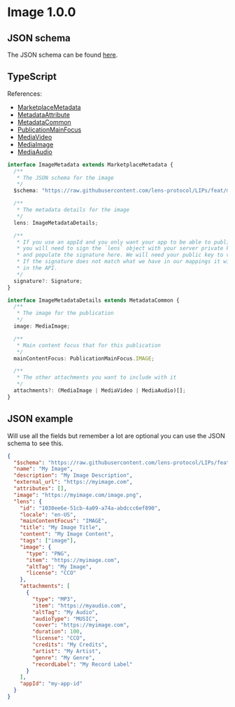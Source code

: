 # Image 1.0.0

## JSON schema

The JSON schema can be found [here](./schema.json).

## TypeScript

References:

- [MarketplaceMetadata](../../shared-ts-interfaces/marketplace-metadata.ts)
- [MetadataAttribute](../../../shared-ts-interfaces/metadata-attribute.ts)
- [MetadataCommon](../../shared-ts-interfaces/metadata-common.ts)
- [PublicationMainFocus](../../shared-ts-interfaces/publication-main-focus.ts)
- [MediaVideo](../../shared-ts-interfaces/media/media-video.ts)
- [MediaImage](../../shared-ts-interfaces/media/media-image.ts)
- [MediaAudio](../../shared-ts-interfaces/media/media-audio.ts)

```ts
interface ImageMetadata extends MarketplaceMetadata {
  /**
   * The JSON schema for the image
   */
  $schema: "https://raw.githubusercontent.com/lens-protocol/LIPs/feat/metadata-standards/lens-metadata-standards/publication/image/1.0.0/schema.json";

  /**
   * The metadata details for the image
   */
  lens: ImageMetadataDetails;

  /**
   * If you use an appId and you only want your app to be able to publish under it,
   * you will need to sign the `lens` object with your server private key
   * and populate the signature here. We will need your public key to verify this.
   * If the signature does not match what we have in our mappings it will not be surfaced
   * in the API.
   */
  signature?: Signature;
}

interface ImageMetadataDetails extends MetadataCommon {
  /**
   * The image for the publication
   */
  image: MediaImage;

  /**
   * Main content focus that for this publication
   */
  mainContentFocus: PublicationMainFocus.IMAGE;

  /**
   * The other attachments you want to include with it
   */
  attachments?: (MediaImage | MediaVideo | MediaAudio)[];
}
```

## JSON example

Will use all the fields but remember a lot are optional you can use the JSON schema to see this.

```json
{
  "$schema": "https://raw.githubusercontent.com/lens-protocol/LIPs/feat/metadata-standards/lens-metadata-standards/publication/image/1.0.0/schema.json",
  "name": "My Image",
  "description": "My Image Description",
  "external_url": "https://myimage.com",
  "attributes": [],
  "image": "https://myimage.com/image.png",
  "lens": {
    "id": "1030ee6e-51cb-4a09-a74a-abdccc6ef890",
    "locale": "en-US",
    "mainContentFocus": "IMAGE",
    "title": "My Image Title",
    "content": "My Image Content",
    "tags": ["image"],
    "image": {
      "type": "PNG",
      "item": "https://myimage.com",
      "altTag": "My Image",
      "license": "CCO"
    },
    "attachments": [
      {
        "type": "MP3",
        "item": "https://myaudio.com",
        "altTag": "My Audio",
        "audioType": "MUSIC",
        "cover": "https://myimage.com",
        "duration": 100,
        "license": "CCO",
        "credits": "My Credits",
        "artist": "My Artist",
        "genre": "My Genre",
        "recordLabel": "My Record Label"
      }
    ],
    "appId": "my-app-id"
  }
}
```
